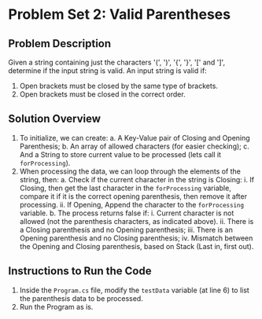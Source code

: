 # Problem Set 2: Valid Parentheses

## Problem Description
Given a string containing just the characters '(', ')', '{', '}', '[' and ']', determine if the input string is valid. An input string is valid if:
1.	Open brackets must be closed by the same type of brackets.
2.	Open brackets must be closed in the correct order.

## Solution Overview
1. To initialize, we can create:
	a. A Key-Value pair of Closing and Opening Parenthesis;
	b. An array of allowed characters (for easier checking);
	c. And a String to store current value to be processed (lets call it `forProcessing`).
2. When processing the data, we can loop through the elements of the string, then:
	a. Check if the current character in the string is Closing:
		i. If Closing, then get the last character in the `forProcessing` variable, compare it if it is the correct opening parenthesis, then remove it after processing.
		ii. If Opening, Append the character to the `forProcessing` variable.
	b. The process returns false if:
		i. Current character is not allowed (not the parenthesis characters, as indicated above).
		ii. There is a Closing parenthesis and no Opening parenthesis;
		iii. There is an Opening parenthesis and no Closing parenthesis;
		iv. Mismatch between the Opening and Closing parenthesis, based on Stack (Last in, first out).

## Instructions to Run the Code
1. Inside the `Program.cs` file, modify the `testData` variable (at line 6) to list the parenthesis data to be processed.
2. Run the Program as is.
